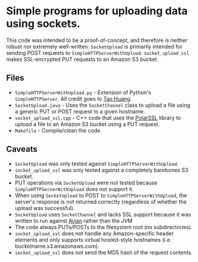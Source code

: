 Simple programs for uploading data using sockets.
=====

This code was intended to be a proof-of-concept, and therefore is neither robust nor extremely well-written. `SocketUpload` is primarily intended for sending POST requests to `SimpleHTTPServerWithUpload`. `socket_upload_ssl` makes SSL-encrypted PUT requests to an Amazon S3 bucket.

Files
-----
* `SimpleHTTPServerWithUpload.py` - Extension of Python's `SimpleHTTPServer`. All credit goes to [Tao Huang](https://gist.github.com/UniIsland/3346170).
* `SocketUpload.java` - Uses the `SocketChannel` class to upload a file using a generic PUT or POST request to a given hostname.
* `socket_upload_ssl.cpp` - C++ code that uses the [PolarSSL](https://polarssl.org/) library to upload a file to an Amazon S3 bucket using a PUT request.
* `Makefile` - Compile/clean the code.

Caveats
-----
* `SocketUpload` was only tested against `SimpleHTTPServerWithUpload`.
* `socket_upload_ssl` was only tested against a completely barebones S3 bucket.
* PUT operations via `SocketUpload` were not tested because `SimpleHTTPServerWithUpload` does not support it.
* When using `SocketUpload` to POST to `SimpleHTTPServerWithUpload`, the server's response is not returned correctly (regardless of whether the upload was successful).
* `SocketUpload` uses `SocketChannel` and lacks SSL support because it was written to run against [Avian](https://github.com/ReadyTalk/avian) rather than the JVM
* The code always PUTs/POSTs to the filesystem root (no subdirectories).
* `socket_upload_ssl` does not handle any Amazon-specific header elements and only supports virtual hosted-style hostnames (i.e. bucketname.s3.amazonaws.com).
* `socket_upload_ssl` does not send the MD5 hash of the request contents.